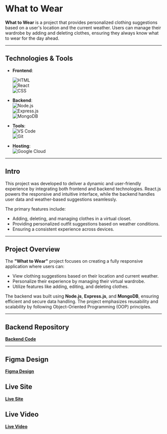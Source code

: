 # What to Wear  

**What to Wear** is a project that provides personalized clothing suggestions based on a user's location and the current weather. Users can manage their wardrobe by adding and deleting clothes, ensuring they always know what to wear for the day ahead.  

---

## Technologies & Tools  

- **Frontend**:
  
  ![HTML](https://img.shields.io/badge/HTML5-E34F26?style=for-the-badge&logo=html5&logoColor=white)  
  ![React](https://img.shields.io/badge/React-20232A?style=for-the-badge&logo=react&logoColor=61DAFB)  
  ![CSS](https://img.shields.io/badge/CSS-1572B6?style=for-the-badge&logo=css3&logoColor=white)  

- **Backend**:  
  ![Node.js](https://img.shields.io/badge/Node.js-43853D?style=for-the-badge&logo=node.js&logoColor=white)  
  ![Express.js](https://img.shields.io/badge/Express.js-000000?style=for-the-badge&logo=express&logoColor=white)  
  ![MongoDB](https://img.shields.io/badge/MongoDB-4EA94B?style=for-the-badge&logo=mongodb&logoColor=white)  

- **Tools**:  
  ![VS Code](https://img.shields.io/badge/Visual_Studio_Code-0078D4?style=for-the-badge&logo=visual%20studio%20code&logoColor=white)  
  ![Git](https://img.shields.io/badge/Git-F05032?style=for-the-badge&logo=git&logoColor=white)

 - **Hosting**:  
   ![Google Cloud](https://img.shields.io/badge/-Google%20Cloud-4285F4?style=flat-square&logo=google-cloud&logoColor=white)

---

## Intro  

This project was developed to deliver a dynamic and user-friendly experience by integrating both frontend and backend technologies. React.js powers the responsive and intuitive interface, while the backend handles user data and weather-based suggestions seamlessly.  

The primary features include:  
- Adding, deleting, and managing clothes in a virtual closet.  
- Providing personalized outfit suggestions based on weather conditions.  
- Ensuring a consistent experience across devices.  

---

## Project Overview  

The **"What to Wear"** project focuses on creating a fully responsive application where users can:  
- View clothing suggestions based on their location and current weather.  
- Personalize their experience by managing their virtual wardrobe.  
- Utilize features like adding, editing, and deleting clothes.  

The backend was built using **Node.js**, **Express.js**, and **MongoDB**, ensuring efficient and secure data handling. The project emphasizes reusability and scalability by following Object-Oriented Programming (OOP) principles.  

---

## Backend Repository  

[**Backend Code**](https://github.com/onurerdinc/se_project_express)  

---

## Figma Design  

[**Figma Design**](https://www.figma.com/design/bfVOvqlLmoKZ5lpro8WWBe/Sprint-14_-WTWR?node-id=1-1639&node-type=frame&t=w48yfUUFu0yU7gQf-0)  

## Live Site

[**Live Site**](https://www.wtwr.wooloo.net/)

## Live Video

[**Live Video**](https://drive.google.com/file/d/1B32D0BQuqfQcv-nOKCzd1nOpMPKXyVD-/view?usp=drive_link)

